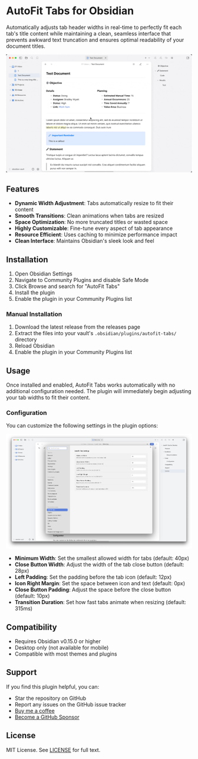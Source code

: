 # AutoFit Tabs for Obsidian

Automatically adjusts tab header widths in real-time to perfectly fit each tab's title content while maintaining a clean, seamless interface that prevents awkward text truncation and ensures optimal readability of your document titles.

![Demo video](/images/demo.gif) 

## Features

- **Dynamic Width Adjustment**: Tabs automatically resize to fit their content
- **Smooth Transitions**: Clean animations when tabs are resized
- **Space Optimization**: No more truncated titles or wasted space
- **Highly Customizable**: Fine-tune every aspect of tab appearance
- **Resource Efficient**: Uses caching to minimize performance impact
- **Clean Interface**: Maintains Obsidian's sleek look and feel

## Installation

1. Open Obsidian Settings
2. Navigate to Community Plugins and disable Safe Mode
3. Click Browse and search for "AutoFit Tabs"
4. Install the plugin
5. Enable the plugin in your Community Plugins list

### Manual Installation

1. Download the latest release from the releases page
2. Extract the files into your vault's `.obsidian/plugins/autofit-tabs/` directory
3. Reload Obsidian
4. Enable the plugin in your Community Plugins list

## Usage

Once installed and enabled, AutoFit Tabs works automatically with no additional configuration needed. The plugin will immediately begin adjusting your tab widths to fit their content.

### Configuration

You can customize the following settings in the plugin options:

![Plugin Settings](/images/settings.png) 

- **Minimum Width**: Set the smallest allowed width for tabs (default: 40px)
- **Close Button Width**: Adjust the width of the tab close button (default: 28px)
- **Left Padding**: Set the padding before the tab icon (default: 12px)
- **Icon Right Margin**: Set the space between icon and text (default: 0px)
- **Close Button Padding**: Adjust the space before the close button (default: 10px)
- **Transition Duration**: Set how fast tabs animate when resizing (default: 315ms)

## Compatibility

- Requires Obsidian v0.15.0 or higher
- Desktop only (not available for mobile)
- Compatible with most themes and plugins

## Support

If you find this plugin helpful, you can:

- Star the repository on GitHub
- Report any issues on the GitHub issue tracker
- [Buy me a coffee](https://buymeacoffee.com/bwya77)
- [Become a GitHub Sponsor](https://github.com/sponsors/bwya77)

## License

MIT License. See [LICENSE](https://github.com/bwya77/autofit-tabs/blob/main/LICENSE) for full text.
